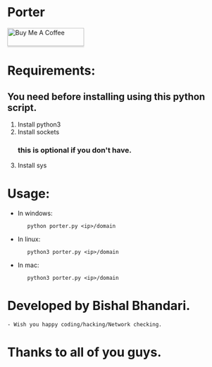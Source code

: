 # Porter

<a href="https://www.buymeacoffee.com/WraSinMeliodas" target="_blank"><img src="https://www.buymeacoffee.com/assets/img/custom_images/orange_img.png" alt="Buy Me A Coffee" style="height: 41px !important;width: 174px !important;box-shadow: 0px 3px 2px 0px rgba(190, 190, 190, 0.5) !important;-webkit-box-shadow: 0px 3px 2px 0px rgba(190, 190, 190, 0.5) !important;" ></a>

# Requirements:
  <h2>You need before installing using this python script.</h2>
<ol>
  <li>Install python3</li>
  <li>Install sockets</li>

  ### this is optional if you don't have.
  <li>Install sys</li>
</ol>

# Usage:
- In windows:

         python porter.py <ip>/domain

- In linux:

         python3 porter.py <ip>/domain

- In mac:

         python3 porter.py <ip>/domain


# Developed by Bishal Bhandari.
    - Wish you happy coding/hacking/Network checking. 

# Thanks to all of you guys.
